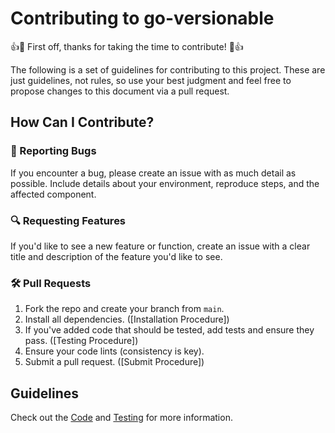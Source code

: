 # Contributing to go-versionable

👍🎉 First off, thanks for taking the time to contribute! 🎉👍

The following is a set of guidelines for contributing to this project. These are just guidelines, not rules, so use your
best judgment and feel free to propose changes to this document via a pull request.

## How Can I Contribute?

### 🐞 Reporting Bugs

If you encounter a bug, please create an issue with as much detail as possible. Include details about your environment,
reproduce steps, and the affected component.

### 🔍 Requesting Features

If you'd like to see a new feature or function, create an issue with a clear title and description of the feature you'd
like to see.

### 🛠️ Pull Requests

1. Fork the repo and create your branch from `main`.
2. Install all dependencies. ([Installation Procedure])
3. If you've added code that should be tested, add tests and ensure they pass. ([Testing Procedure])
4. Ensure your code lints (consistency is key).
5. Submit a pull request. ([Submit Procedure])

## Guidelines

Check out the [Code](docs/guidelines/code/general.md)
and [Testing](docs/guidelines/testing/api-testing.md) for more information.